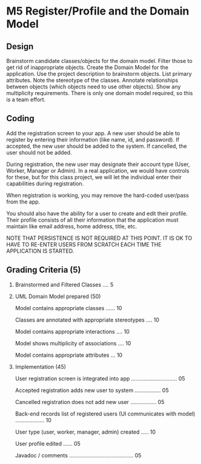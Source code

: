 # M5 Register/Profile and the Domain Model
## Design
Brainstorm candidate classes/objects for the domain model. Filter those to get rid of inappropriate objects. Create the Domain Model for the application. Use the project description to brainstorm objects. List primary attributes. Note the stereotype of the classes. Annotate relationships between objects (which objects need to use other objects). Show any multiplicity requirements. There is only one domain model required, so this is a team effort.

## Coding
Add the registration screen to your app. A new user should be able to register by entering their information (like name, id, and password). If accepted, the new user should be added to the system. If cancelled, the user should not be added.

During registration, the new user may designate their account type (User, Worker, Manager or Admin). In a real application, we would have controls for these, but for this class project, we will let the individual enter their capabilities during registration.

When registration is working, you may remove the hard-coded user/pass from the app.

You should also have the ability for a user to create and edit their profile. Their profile consists of all their information that the application must maintain like email address, home address, title, etc.

NOTE THAT PERSISTENCE IS NOT REQUIRED AT THIS POINT. IT IS OK TO HAVE TO RE-ENTER USERS FROM SCRATCH EACH TIME THE APPLICATION IS STARTED.

## Grading Criteria (5)
1. Brainstormed and Filtered Classes .... 5

2. UML Domain Model prepared (50)

    Model contains appropriate classes ...... 10

    Classes are annotated with appropriate stereotypes .... 10

    Model contains appropriate interactions .... 10

    Model shows multiplicity of associations .... 10

    Model contains appropriate attributes … 10

3. Implementation (45)

    User registration screen is integrated into app .............................. 05

    Accepted registration adds new user to system ................. 05

    Cancelled registration does not add new user ................. 05

    Back-end records list of registered users (UI communicates with model) ................... 10

    User type (user, worker, manager, admin) created ..... 10

    User profile edited ...... 05

    Javadoc / comments .......................................... 05

